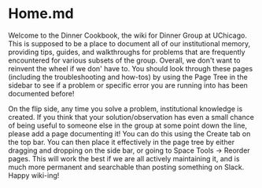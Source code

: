 # Home.md
Welcome to the Dinner Cookbook, the wiki for Dinner Group at UChicago. This is supposed to be a place to document all of our institutional memory, providing tips, guides, and walkthroughs for problems that are frequently encountered for various subsets of the group. Overall, we don't want to reinvent the wheel if we don' have to. You should look through these pages (including the troubleshooting and how-tos) by using the Page Tree in the sidebar to see if a problem or specific error you are running into has been documented before!

On the flip side, any time you solve a problem, institutional knowledge is created. If you think that your solution/observation has even a small chance of being useful to someone else in the group at some point down the line, please add a page documenting it! You can do this using the Create tab on the top bar. You can then place it effectively in the page tree by either dragging and dropping on the side bar, or going to Space Tools → Reorder pages. This will work the best if we are all actively maintaining it, and is much more permanent and searchable than posting something on Slack. Happy wiki-ing!